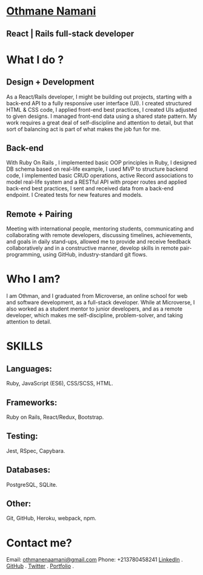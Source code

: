 # [Othmane Namani](https://othman-19.github.io/my_portfolio/#project3)
## React | Rails full-stack developer

# What I do ?
## Design + Development
As a React/Rails developer, I might be building out projects, starting with a back-end API to a fully responsive user interface (UI). I created structured HTML & CSS code, I applied front-end best practices, I created UIs adjusted to given designs. I managed front-end data using a shared state pattern. My work requires a great deal of self-discipline and attention to detail, but that sort of balancing act is part of what makes the job fun for me.

## Back-end
With Ruby On Rails , I implemented basic OOP principles in Ruby, I designed DB schema based on real-life example, I used MVP to structure backend code, I implemented basic CRUD operations, active Record associations to model real-life system and a RESTful API with proper routes and applied back-end best practices, I sent and received data from a back-end endpoint. I Created tests for new features and models.

## Remote + Pairing
Meeting with international people, mentoring students, communicating and collaborating with remote developers, discussing timelines, achievements, and goals in daily stand-ups, allowed me to provide and receive feedback collaboratively and in a constructive manner, develop skills in remote pair-programming, using GitHub, industry-standard git flows.

# Who I am?
I am Othman, and I graduated from Microverse, an online school for web and software development, as a full-stack developer. While at Microverse, I also worked as a student mentor to junior developers, and as a remote developer, which makes me self-discipline, problem-solver, and taking attention to detail.

# SKILLS
## Languages:
Ruby, JavaScript (ES6), CSS/SCSS, HTML.
## Frameworks:
Ruby on Rails, React/Redux, Bootstrap.
## Testing:
Jest, RSpec, Capybara.
## Databases:
PostgreSQL, SQLite.
## Other:
Git, GitHub, Heroku, webpack, npm.

# Contact me?
Email: othmanenaamani@gmail.com
Phone: +213780458241
[LinkedIn](https://www.linkedin.com/in/othman-namani/) .
[GitHub](https://github.com/othman-19) .
[Twitter](https://twitter.com/ONaamani) .
[Portfolio](https://othman-19.github.io/my_portfolio/#project3) .





